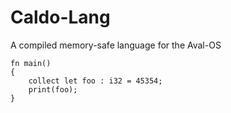 # Caldo-Lang
A compiled memory-safe language for the Aval-OS 
~~~
fn main()
{
	collect let foo : i32 = 45354;
	print(foo);
}
~~~
